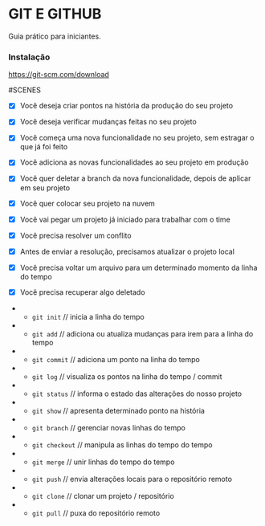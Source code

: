 # GIT E GITHUB

Guia prático para iniciantes.


### Instalação

https://git-scm.com/download

#SCENES 

- [x] Você deseja criar pontos na história da produção do seu projeto
- [x] Você deseja verificar mudanças feitas no seu projeto
- [x] Você começa uma nova funcionalidade no seu projeto, sem estragar o que já foi feito
- [x] Você adiciona as novas funcionalidades ao seu projeto em produção
- [x] Você quer deletar a branch da nova funcionalidade,  depois de aplicar em seu projeto

- [x] Você quer colocar seu projeto na nuvem

- [x] Você vai pegar um projeto já iniciado para trabalhar com o time
- [x] Você precisa resolver um conflito
- [x] Antes de enviar a resolução, precisamos atualizar o projeto local

- [x] Você precisa voltar um arquivo para um determinado momento da linha do tempo
- [x] Você precisa recuperar algo deletado

* - `git init` // inicia a linha do tempo
* - `git add` // adiciona ou atualiza mudanças para irem para a linha do tempo
* - `git commit` // adiciona um ponto na linha do tempo 
* - `git log` // visualiza os pontos na linha do tempo / commit 
* - `git status` // informa o estado das alterações do nosso projeto 
* - `git show` // apresenta determinado ponto na história 
* - `git branch` // gerenciar novas linhas do tempo 
* - `git checkout` // manipula as linhas do tempo do tempo
* - `git merge` // unir linhas do tempo do tempo
* - `git push` // envia alterações locais para o repositório remoto
* - `git clone` // clonar um projeto / repositório 
* - `git pull` // puxa do repositório remoto

